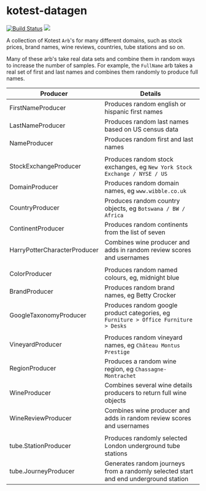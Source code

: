 # kotest-datagen

[![Build Status](https://travis-ci.org/kotest/kotest-datagen.svg?branch=master)](https://travis-ci.org/kotest/kotest-datagen)
[<img src="https://img.shields.io/nexus/s/https/oss.sonatype.org/io.kotest.datagen/kotest-datagen.svg?label=latest%20snapshot&style=plastic"/>](https://oss.sonatype.org/content/repositories/snapshots/io/kotest/datagen/)

A collection of Kotest `Arb`'s for many different domains, such as stock prices, brand names, wine reviews, countries, tube stations and so on.

Many of these arb's take real data sets and combine them in random ways to increase the number of samples. For example, the `FullName` arb takes a real set of first and last names and combines them randomly to produce full names.


| Producer  	| Details  	|
|---	|---	|
| FirstNameProducer | Produces random english or hispanic first names |
| LastNameProducer | Produces random last names based on US census data |
| NameProducer | Produces random first and last names |
|	|	|
| StockExchangeProducer | Produces random stock exchanges, eg `New York Stock Exchange / NYSE / US` |
| DomainProducer | Produces random domain names, eg `www.wibble.co.uk` |
| CountryProducer | Produces random country objects, eg `Botswana / BW / Africa` |
| ContinentProducer | Produces random continents from the list of seven |
| HarryPotterCharacterProducer | Combines wine producer and adds in random review scores and usernames |
|	|	|
| ColorProducer | Produces random named colours, eg, midnight blue |
| BrandProducer | Produces random brand names, eg Betty Crocker |
| GoogleTaxonomyProducer | Produces random google product categories, eg `Furniture > Office Furniture > Desks` |
|	|	|
| VineyardProducer	| Produces random vineyard names, eg `Château Montus Prestige` |
| RegionProducer	| Produces a random wine region, eg `Chassagne-Montrachet` |
| WineProducer | Combines several wine details producers to return full wine objects |
| WineReviewProducer | Combines wine producer and adds in random review scores and usernames |
|	|	|
| tube.StationProducer | Produces randomly selected London underground tube stations |
| tube.JourneyProducer | Generates random journeys from a randomly selected start and end underground station |
